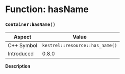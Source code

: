 
# Function: hasName
### `Container:hasName()`

| Aspect | Value |
| --- | --- |
| C++ Symbol | `kestrel::resource::has_name()` |
| Introduced | 0.8.0 |

**Description**


